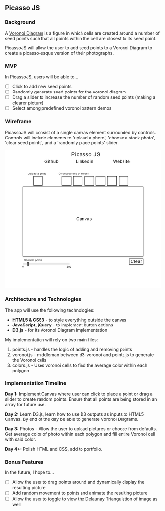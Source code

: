 ## Picasso JS

### Background

A [Voronoi Diagram](https://en.wikipedia.org/wiki/Voronoi_diagram) is a figure in which cells are created around a number of seed points such that all points within the cell are closest to its seed point.

PicassoJS will allow the user to add seed points to a Voronoi Diagram to create a picasso-esque version of their photographs.


### MVP
In PicassoJS, users will be able to...

- [ ] Click to add new seed points
- [ ] Randomly generate seed points for the voronoi diagram
- [ ] Drag a slider to increase the number of random seed points (making a clearer picture)
- [ ] Select among predefined voronoi pattern demos

### Wireframe

PicassoJS will consist of a single canvas element surrounded by controls. Controls will include elements to 'upload a photo', 'choose a stock photo', 'clear seed points', and a 'randomly place points' slider.

![Wireframe](/wireframe/wireframe.png)

### Architecture and Technologies

The app will use the following technologies:
* **HTML5 & CSS3** - to style everything outside the canvas
* **JavaScript, jQuery** - to implement button actions
* **D3.js** - for its Voronoi Diagram implementation

My implementation will rely on two main files:
1. points.js - handles the logic of adding and removing points
2. voronoi.js - middleman between d3-voronoi and points.js to generate the Voronoi cells
3. colors.js - Uses voronoi cells to find the average color within each polygon


### Implementation Timeline
**Day 1:** Implement Canvas where user can click to place a point or drag a slider to create random points. Ensure that all points are being stored in an array for future use.

**Day 2:** Learn D3.js, learn how to use D3 outputs as inputs to HTML5 Canvas. By end of the day be able to generate Voronoi Diagrams.

**Day 3:** Photos - Allow the user to upload pictures or choose from defaults. Get average color of photo within each polygon and fill entire Voronoi cell with said color.

**Day 4+:** Polish HTML and CSS, add to portfolio.

### Bonus Features
In the future, I hope to...
- [ ] Allow the user to drag points around and dynamically display the resulting picture
- [ ] Add random movement to points and animate the resulting picture
- [ ] Allow the user to toggle to view the Delaunay Triangulation of image as well
